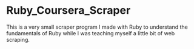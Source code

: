 # Ruby_Coursera_Scraper
This is a very small scraper program I made with Ruby to understand the fundamentals of Ruby while I was teaching myself a little bit of web scraping.
